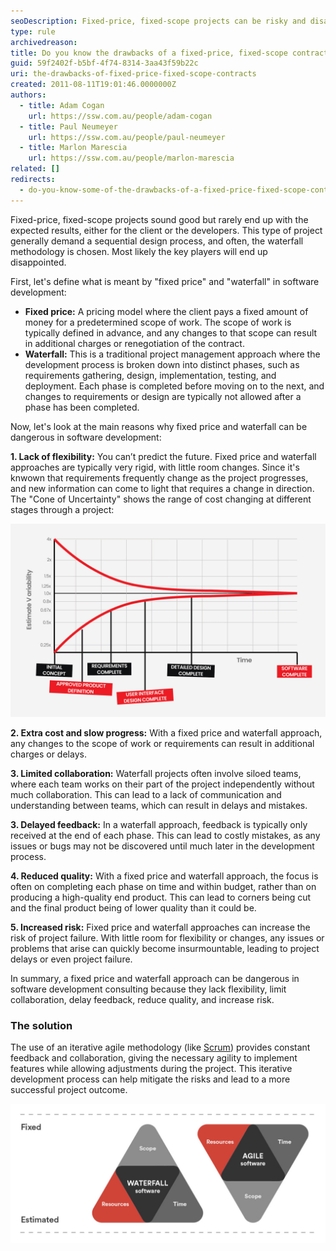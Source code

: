 ```yaml
---
seoDescription: Fixed-price, fixed-scope projects can be risky and disappointing, lacking flexibility, collaboration, and quality, leading to project delays or failure.
type: rule
archivedreason:
title: Do you know the drawbacks of a fixed-price, fixed-scope contract?
guid: 59f2402f-b5bf-4f74-8314-3aa43f59b22c
uri: the-drawbacks-of-fixed-price-fixed-scope-contracts
created: 2011-08-11T19:01:46.0000000Z
authors:
  - title: Adam Cogan
    url: https://ssw.com.au/people/adam-cogan
  - title: Paul Neumeyer
    url: https://ssw.com.au/people/paul-neumeyer
  - title: Marlon Marescia
    url: https://ssw.com.au/people/marlon-marescia
related: []
redirects:
  - do-you-know-some-of-the-drawbacks-of-a-fixed-price-fixed-scope-contract
---
```


Fixed-price, fixed-scope projects sound good but rarely end up with the expected results, either for the client or the developers. This type of project generally demand a sequential design process, and often, the waterfall methodology is chosen. Most likely the key players will end up disappointed.

<!--endintro-->

First, let's define what is meant by "fixed price" and "waterfall" in software development:

* **Fixed price:** A pricing model where the client pays a fixed amount of money for a predetermined scope of work. The scope of work is typically defined in advance, and any changes to that scope can result in additional charges or renegotiation of the contract.
* **Waterfall:** This is a traditional project management approach where the development process is broken down into distinct phases, such as requirements gathering, design, implementation, testing, and deployment. Each phase is completed before moving on to the next, and changes to requirements or design are typically not allowed after a phase has been completed.

Now, let's look at the main reasons why fixed price and waterfall can be dangerous in software development:

**1. Lack of flexibility:** You can’t predict the future. Fixed price and waterfall approaches are typically very rigid, with little room changes. Since it's knwown that requirements frequently change as the project progresses, and new information can come to light that requires a change in direction. The "Cone of Uncertainty" shows the range of cost changing at different stages through a project:  

![Figure: The cone of uncertainty in software cost and size estimation](cone-of-uncertainty-software-price.jpg)

**2. Extra cost and slow progress:** With a fixed price and waterfall approach, any changes to the scope of work or requirements can result in additional charges or delays.

**3. Limited collaboration:** Waterfall projects often involve siloed teams, where each team works on their part of the project independently without much collaboration. This can lead to a lack of communication and understanding between teams, which can result in delays and mistakes.

**3. Delayed feedback:** In a waterfall approach, feedback is typically only received at the end of each phase. This can lead to costly mistakes, as any issues or bugs may not be discovered until much later in the development process.

**4. Reduced quality:** With a fixed price and waterfall approach, the focus is often on completing each phase on time and within budget, rather than on producing a high-quality end product. This can lead to corners being cut and the final product being of lower quality than it could be.

**5. Increased risk:** Fixed price and waterfall approaches can increase the risk of project failure. With little room for flexibility or changes, any issues or problems that arise can quickly become insurmountable, leading to project delays or even project failure.

In summary, a fixed price and waterfall approach can be dangerous in software development consulting because they lack flexibility, limit collaboration, delay feedback, reduce quality, and increase risk.

### The solution

The use of an iterative agile methodology (like [Scrum](http://www.ssw.com.au/ssw/Consulting/Scrum.aspx)) provides constant feedback and collaboration, giving the necessary agility to implement features while allowing adjustments during the project. This iterative development process can help mitigate the risks and lead to a more successful project outcome.

![Figure: Although Waterfall fixes the scope, it then makes the resources and time variable. If you want to fix those, you need to vary the scope](Waterfall-vs-Agile.jpg)
